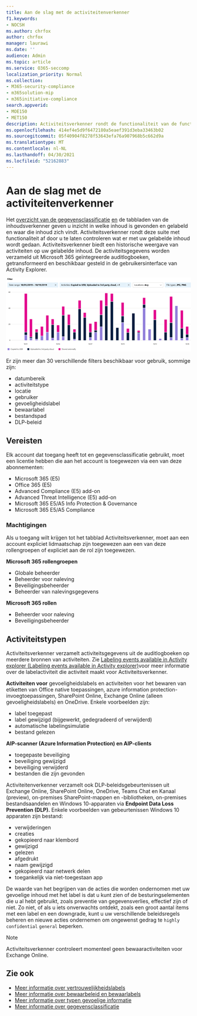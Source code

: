 ```yaml
---
title: Aan de slag met de activiteitenverkenner
f1.keywords:
- NOCSH
ms.author: chrfox
author: chrfox
manager: laurawi
ms.date: ''
audience: Admin
ms.topic: article
ms.service: O365-seccomp
localization_priority: Normal
ms.collection:
- M365-security-compliance
- m365solution-mip
- m365initiative-compliance
search.appverid:
- MOE150
- MET150
description: Activiteitsverkenner rondt de functionaliteit van de functie gegevensclassificatie af door u te laten zien en filteren op de acties die gebruikers uitvoeren op uw gelabelde inhoud.
ms.openlocfilehash: 414ef4e5d9f6472180a5eaef391d3eba33463b02
ms.sourcegitcommit: 05f40904f8278f53643efa76a907968b5c662d9a
ms.translationtype: MT
ms.contentlocale: nl-NL
ms.lasthandoff: 04/30/2021
ms.locfileid: "52162883"
---
```

# <a name="get-started-with-activity-explorer"></a>Aan de slag met de activiteitenverkenner

Het [overzicht van de gegevensclassificatie](data-classification-overview.md) [en](data-classification-content-explorer.md) de tabbladen van de inhoudsverkenner geven u inzicht in welke inhoud is gevonden en gelabeld en waar die inhoud zich vindt. Activiteitsverkenner rondt deze suite met functionaliteit af door u te laten controleren wat er met uw gelabelde inhoud wordt gedaan. Activiteitsverkenner biedt een historische weergave van activiteiten op uw gelabelde inhoud. De activiteitsgegevens worden verzameld uit Microsoft 365 geïntegreerde auditlogboeken, getransformeerd en beschikbaar gesteld in de gebruikersinterface van Activity Explorer. 

![placeholder screenshot overview activity explorer](../media/data-classification-activity-explorer-1.png)

Er zijn meer dan 30 verschillende filters beschikbaar voor gebruik, sommige zijn:

- datumbereik
- activiteitstype
- locatie
- gebruiker
- gevoeligheidslabel
- bewaarlabel
- bestandspad
- DLP-beleid



## <a name="prerequisites"></a>Vereisten

Elk account dat toegang heeft tot en gegevensclassificatie gebruikt, moet een licentie hebben die aan het account is toegewezen via een van deze abonnementen:

- Microsoft 365 (E5)
- Office 365 (E5)
- Advanced Compliance (E5) add-on
- Advanced Threat Intelligence (E5) add-on
- Microsoft 365 E5/A5 Info Protection & Governance
- Microsoft 365 E5/A5 Compliance

### <a name="permissions"></a>Machtigingen

 Als u toegang wilt krijgen tot het tabblad Activiteitsverkenner, moet aan een account expliciet lidmaatschap zijn toegewezen aan een van deze rollengroepen of expliciet aan de rol zijn toegewezen.

<!--
> [!IMPORTANT]
> Access to Activity explorer via the Security reader or Device Management role groups or other has been removed-->

**Microsoft 365 rollengroepen**

- Globale beheerder
- Beheerder voor naleving
- Beveiligingsbeheerder
- Beheerder van nalevingsgegevens

**Microsoft 365 rollen**

- Beheerder voor naleving
- Beveiligingsbeheerder

## <a name="activity-types"></a>Activiteitstypen

Activiteitsverkenner verzamelt activiteitsgegevens uit de auditlogboeken op meerdere bronnen van activiteiten. Zie [Labeling events available in Activity explorer (Labeling events available in Activity explorer)](data-classification-activity-explorer-available-events.md)voor meer informatie over de labelactiviteit die activiteit maakt voor Activiteitsverkenner.

**Activiteiten voor** gevoeligheidslabels en activiteiten voor het bewaren van etiketten van Office native toepassingen, azure information protection-invoegtoepassingen, SharePoint Online, Exchange Online (alleen gevoeligheidslabels) en OneDrive.  Enkele voorbeelden zijn:

- label toegepast
- label gewijzigd (bijgewerkt, gedegradeerd of verwijderd)
- automatische labelingsimulatie
- bestand gelezen 

**AIP-scanner (Azure Information Protection) en AIP-clients**

- toegepaste beveiliging
- beveiliging gewijzigd
- beveiliging verwijderd
- bestanden die zijn gevonden 

Activiteitenverkenner  verzamelt ook DLP-beleidsgebeurtenissen uit Exchange Online, SharePoint Online, OneDrive, Teams Chat en Kanaal (preview), on-premises SharePoint-mappen en -bibliotheken, on-premises bestandsaandelen en Windows 10-apparaten via **Endpoint Data Loss Prevention (DLP).** Enkele voorbeelden van gebeurtenissen Windows 10 apparaten zijn bestand:

- verwijderingen
- creaties
- gekopieerd naar klembord
- gewijzigd
- gelezen
- afgedrukt
- naam gewijzigd
- gekopieerd naar netwerk delen
- toegankelijk via niet-toegestaan app 

De waarde van het begrijpen van de acties die worden ondernomen met uw gevoelige inhoud met [](dlp-learn-about-dlp.md) het label is dat u kunt zien of de besturingselementen die u al hebt gebruikt, zoals preventie van gegevensverlies, effectief zijn of niet. Zo niet, of als u iets onverwachts ontdekt, zoals een groot aantal items met een label en een downgrade, kunt u uw verschillende beleidsregels beheren en nieuwe acties ondernemen om ongewenst gedrag te `highly confidential` `general` beperken.

> [!NOTE]
> Activiteitsverkenner controleert momenteel geen bewaaractiviteiten voor Exchange Online.

## <a name="see-also"></a>Zie ook

- [Meer informatie over vertrouwelijkheidslabels](sensitivity-labels.md)
- [Meer informatie over bewaarbeleid en bewaarlabels](retention.md)
- [Meer informatie over typen gevoelige informatie](sensitive-information-type-learn-about.md)
- [Meer informatie over gegevensclassificatie](data-classification-overview.md)
